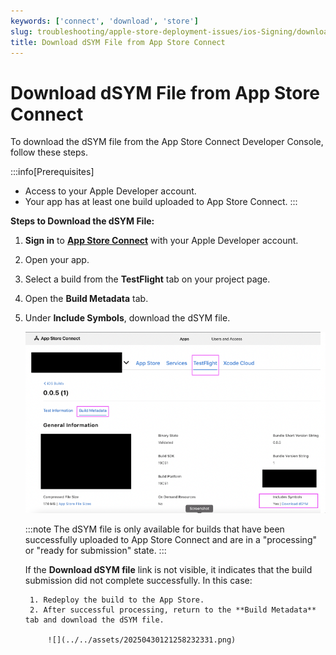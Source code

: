 ```yaml
---
keywords: ['connect', 'download', 'store']
slug: troubleshooting/apple-store-deployment-issues/ios-Signing/download-dsym-file-from-app-store-connect
title: Download dSYM File from App Store Connect
---
```


# Download dSYM File from App Store Connect

To download the dSYM file from the App Store Connect Developer Console, follow these steps.

:::info[Prerequisites]
- Access to your Apple Developer account.
- Your app has at least one build uploaded to App Store Connect.
:::

**Steps to Download the dSYM File:**

1. **Sign in** to **[App Store Connect](https://appstoreconnect.apple.com/)** with your Apple Developer account.  
2. Open your app.  
3. Select a build from the **TestFlight** tab on your project page.  
4. Open the **Build Metadata** tab.  
5. Under **Include Symbols**, download the dSYM file.  

    ![](../../assets/20250430121257965718.png)

    :::note
    The dSYM file is only available for builds that have been successfully uploaded to App Store Connect and are in a "processing" or "ready for submission" state.
    :::

    If the **Download dSYM file** link is not visible, it indicates that the build submission did not complete successfully. In this case:

        1. Redeploy the build to the App Store.  
        2. After successful processing, return to the **Build Metadata** tab and download the dSYM file.  

            ![](../../assets/20250430121258232331.png)

